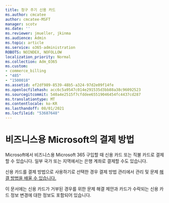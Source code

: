 ```yaml
---
title: 청구 주기 신용 카드
ms.author: cmcatee
author: cmcatee-MSFT
manager: scotv
ms.date: ''
ms.reviewer: jmueller, jkinma
ms.audience: Admin
ms.topic: article
ms.service: o365-administration
ROBOTS: NOINDEX, NOFOLLOW
localization_priority: Normal
ms.collection: Adm_O365
ms.custom:
- commerce_billing
- "485"
- "1500018"
ms.assetid: ef2df989-8539-48b5-a324-97d2e09f14fe
ms.openlocfilehash: acc6c5a9547c014e291535d3bb88a38c96092523
ms.sourcegitcommit: 540a4e2515f7cfddee65519046454fc4437cd287
ms.translationtype: MT
ms.contentlocale: ko-KR
ms.lasthandoff: 08/01/2021
ms.locfileid: "53687648"
---
```

# <a name="payment-methods-for-microsoft-for-business"></a>비즈니스용 Microsoft의 결제 방법

Microsoft에서 비즈니스용 Microsoft 365 구입할 때 신용 카드 또는 직불 카드로 결제할 수 있습니다. 일부 국가 또는 지역에서는 은행 계좌로 결제할 수도 있습니다.
  
신용 카드를 결제 방법으로 사용하기로 선택한 경우 결제 방법 관리에서 관리 및 문제 [해결 방법을 배울 수 있습니다.](/microsoft-365/commerce/billing-and-payments/manage-payment-methods)
  
이 문서에는 신용 카드가 거부된 경우를 위한 문제 해결 제안과 카드가 수락되는 신용 카드 정보 변경에 대한 정보도 포함되어 있습니다.